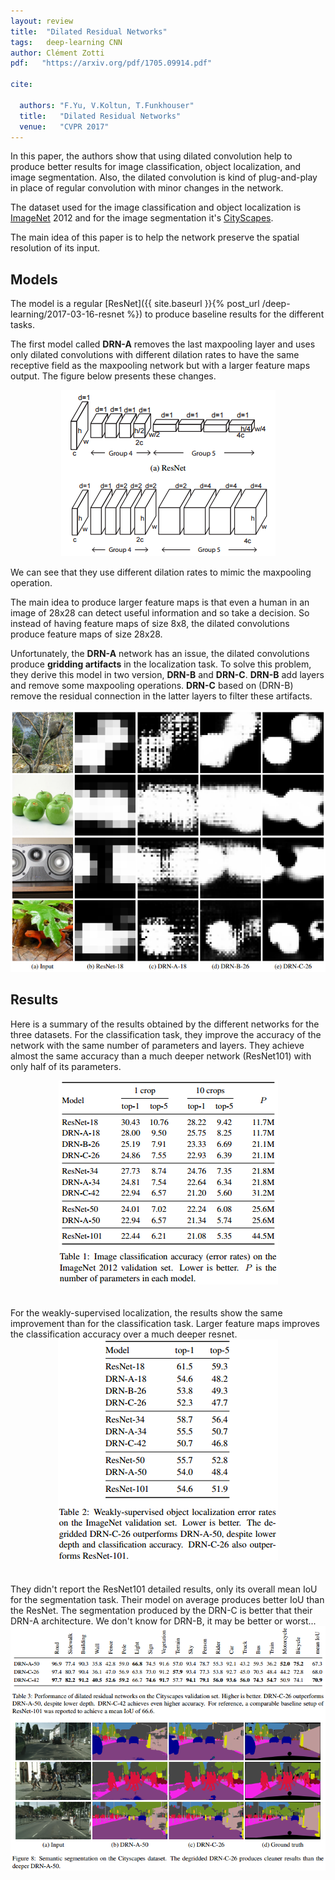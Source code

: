 ```yaml
---
layout: review
title:  "Dilated Residual Networks"
tags:   deep-learning CNN
author: Clément Zotti
pdf:   "https://arxiv.org/pdf/1705.09914.pdf"

cite:

  authors: "F.Yu, V.Koltun, T.Funkhouser"
  title:   "Dilated Residual Networks"
  venue:   "CVPR 2017"
---
```


In this paper, the authors show that using dilated convolution help to produce better results for image classification,
object localization, and image segmentation. Also, the dilated convolution is kind of plug-and-play in place of regular
convolution with minor changes in the network.

The dataset used for the image classification and object localization is [ImageNet](http://www.image-net.org/) 2012 and
for the image segmentation it's [CityScapes](https://www.cityscapes-dataset.com/).

The main idea of this paper is to help the network preserve the spatial resolution of its input.

## Models

The model is a regular [ResNet]({{ site.baseurl }}{% post_url /deep-learning/2017-03-16-resnet %})
to produce baseline results for the different tasks.

The first model called **DRN-A** removes the last maxpooling layer and uses only dilated convolutions with different
dilation rates to have the same receptive field as the maxpooling network but with a larger feature maps output.
The figure below presents these changes.

<div align="middle">
<img src="/deep-learning/images/drn/drn_changes.png"/>
</div>

We can see that they use different dilation rates to mimic the maxpooling operation.

The main idea to produce larger feature maps is that even a human in an image of 28x28 can detect useful information and so take a decision.
So instead of having feature maps of size 8x8, the dilated convolutions produce feature maps of size 28x28.

Unfortunately, the **DRN-A** network has an issue, the dilated convolutions produce **gridding artifacts** in the localization task. To solve
this problem, they derive this model in two version, **DRN-B** and **DRN-C**.
**DRN-B** add layers and remove some maxpooling operations.
**DRN-C** based on (DRN-B) remove the residual connection in the latter layers to filter these artifacts.

<div align="middle">
<img src="/deep-learning/images/drn/drn_networks.png"/>
</div>

## Results

Here is a summary of the results obtained by the different networks for the three datasets.
For the classification task, they improve the accuracy of the network with the same number of parameters and layers.
They achieve almost the same accuracy than a much deeper network (ResNet101) with only half of its parameters.
<div align="middle">
<img src="/deep-learning/images/drn/classification.png"/>
</div>
<br/><br/>
For the weakly-supervised localization, the results show the same improvement than for the classification task.
Larger feature maps improves the classification accuracy over a much deeper resnet.
<div align="middle">
<img src="/deep-learning/images/drn/localization.png"/>
</div>
<br/><br/>
They didn't report the ResNet101 detailed results, only its overall mean IoU for the segmentation task.
Their model on average produces better IoU than the ResNet.
The segmentation produced by the DRN-C is better that their DRN-A architecture. We don't know for DRN-B, it may be better or worst...

<div align="middle">
<img src="/deep-learning/images/drn/segmentation.png"/>
</div>
